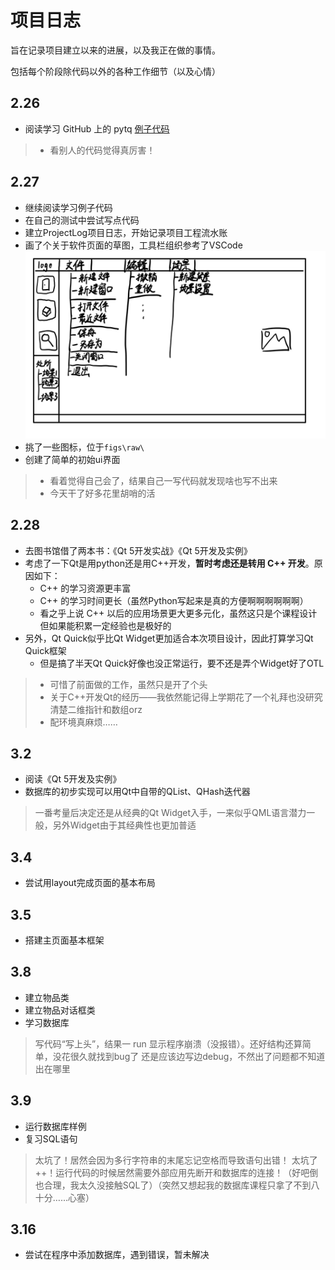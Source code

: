 # 项目日志

旨在记录项目建立以来的进展，以及我正在做的事情。

包括每个阶段除代码以外的各种工作细节（以及心情）

## 2.26

- 阅读学习 GitHub 上的 pytq [例子代码](https://github.com/pyqt/examples)

> - 看别人的代码觉得真厉害！

## 2.27

- 继续阅读学习例子代码
- 在自己的测试中尝试写点代码
- 建立ProjectLog项目日志，开始记录项目工程流水账
- 画了个关于软件页面的草图，工具栏组织参考了VSCode
  ![ ](figs/主界面_v1.0.jpg)
- 挑了一些图标，位于`figs\raw\`
- 创建了简单的初始ui界面

> - 看着觉得自己会了，结果自己一写代码就发现啥也写不出来
> - 今天干了好多花里胡哨的活

## 2.28

- 去图书馆借了两本书：《Qt 5开发实战》《Qt 5开发及实例》
- 考虑了一下Qt是用python还是用C++开发，**暂时考虑还是转用 C++ 开发**。原因如下：
  - C++ 的学习资源更丰富
  - C++ 的学习时间更长（虽然Python写起来是真的方便啊啊啊啊啊啊）
  - 看之乎上说 C++ 以后的应用场景更大更多元化，虽然这只是个课程设计但如果能积累一定经验也是极好的
- 另外，Qt Quick似乎比Qt Widget更加适合本次项目设计，因此打算学习Qt Quick框架
  - 但是搞了半天Qt Quick好像也没正常运行，要不还是弄个Widget好了OTL

> - 可惜了前面做的工作，虽然只是开了个头
> - 关于C++开发Qt的经历——我依然能记得上学期花了一个礼拜也没研究清楚二维指针和数组orz
> - 配环境真麻烦……

## 3.2

- 阅读《Qt 5开发及实例》
- 数据库的初步实现可以用Qt中自带的QList、QHash迭代器

> 一番考量后决定还是从经典的Qt Widget入手，一来似乎QML语言潜力一般，另外Widget由于其经典性也更加普适

## 3.4

- 尝试用layout完成页面的基本布局

## 3.5

- 搭建主页面基本框架

## 3.8

- 建立物品类
- 建立物品对话框类
- 学习数据库

> 写代码“写上头”，结果一 run 显示程序崩溃（没报错）。还好结构还算简单，没花很久就找到bug了
> 还是应该边写边debug，不然出了问题都不知道出在哪里

## 3.9

- 运行数据库样例
- 复习SQL语句

> 太坑了！居然会因为多行字符串的末尾忘记空格而导致语句出错！
> 太坑了++！运行代码的时候居然需要外部应用先断开和数据库的连接！（好吧倒也合理，我太久没接触SQL了）（突然又想起我的数据库课程只拿了不到八十分……心塞）

## 3.16

- 尝试在程序中添加数据库，遇到错误，暂未解决
